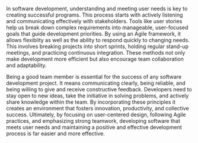 In software development, understanding and meeting user needs is key to creating successful programs. This process starts with actively listening and communicating effectively with stakeholders. Tools like user stories help us break down complex requirements into manageable, user-focused goals that guide development priorities. By using an Agile framework, it allows flexiblity as well as the ability to respond quickly to changing needs. This involves breaking projects into short sprints, holding regular stand-up meetings, and practicing continuous integration. These methods not only make development more efficient but also encourage team collaboration and adaptability.

Being a good team member is essential for the success of any software development project. It means communicating clearly, being reliable, and being willing to give and receive constructive feedback. Developers need to stay open to new ideas, take the initiative in solving problems, and actively share knowledge within the team. By incorporating these principles it creates an environment that fosters innovation, productivity, and collective success. Ultimately, by focusing on user-centered design, following Agile practices, and emphasizing strong teamwork, developing software that meets user needs and maintaining a positive and effective development process is far easier and more effective.

